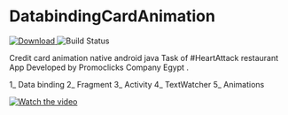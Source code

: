 # DatabindingCardAnimation
[ ![Download](https://github.com/alfayedoficial/DatabindingCardAnimation/blob/master/release.SVG) ](1.0)
![Build Status](https://travis-ci.org/simplifycom/simplify-android-sdk.svg?branch=master)


Credit card animation native android java
Task of #HeartAttack restaurant App
Developed by Promoclicks Company Egypt .

1_ Data binding
2_ Fragment
3_ Activity
4_ TextWatcher
5_ Animations


[![Watch the video](https://i.imgur.com/vKb2F1B.png)](https://www.linkedin.com/embed/feed/update/urn:li:ugcPost:6716258390806425600)

